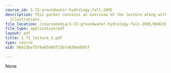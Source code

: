 ```yaml
---
course_id: 1-72-groundwater-hydrology-fall-2005
description: This packet contains an overview of the lecture along with diagrams and
  illustrations.
file_location: /coursemedia/1-72-groundwater-hydrology-fall-2005/06823bef5f8a6540df23b7a830edb85f_1_72_lecture_2.pdf
file_type: application/pdf
layout: pdf
title: 1_72_lecture_2.pdf
type: course
uid: 06823bef5f8a6540df23b7a830edb85f

---
```

None